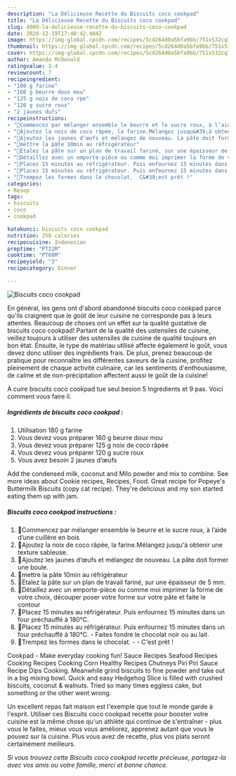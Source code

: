 ```yaml
---
description: "La Délicieuse Recette du Biscuits coco cookpad"
title: "La Délicieuse Recette du Biscuits coco cookpad"
slug: 4009-la-delicieuse-recette-du-biscuits-coco-cookpad
date: 2020-12-19T17:40:42.484Z
image: https://img-global.cpcdn.com/recipes/5cd264d0a5bfa9bb/751x532cq70/biscuits-coco-cookpad-photo-principale-de-la-recette.jpg
thumbnail: https://img-global.cpcdn.com/recipes/5cd264d0a5bfa9bb/751x532cq70/biscuits-coco-cookpad-photo-principale-de-la-recette.jpg
cover: https://img-global.cpcdn.com/recipes/5cd264d0a5bfa9bb/751x532cq70/biscuits-coco-cookpad-photo-principale-de-la-recette.jpg
author: Amanda McDonald
ratingvalue: 3.4
reviewcount: 7
recipeingredient:
- "180 g farine"
- "160 g beurre doux mou"
- "125 g noix de coco rpe"
- "120 g sucre roux"
- "2 jaunes dufs"
recipeinstructions:
- "🥥Commencez par mélanger ensemble le beurre et le sucre roux, à l’aide d’une cuillère en bois"
- "🥥Ajoutez la noix de coco râpée, la farine.Mélangez jusqu&#39;à obtenir une texture sableuse."
- "🥥Ajoutez les jaunes d’œufs et mélangez de nouveau. La pâte doit former une boule."
- "🥥mettre la pâte 10min au réfrigérateur"
- "🥥Étalez la pâte sur un plan de travail fariné, sur une épaisseur de 5 mm."
- "🥥Détaillez avec un emporte-pièce ou comme moi imprimer la forme de votre choix, découper poser votre forme sur votre pâte et faite le contour"
- "🥥Placez 15 minutes au réfrigérateur. Puis enfournez 15 minutes dans un four préchauffé à 180°C."
- "🥥Placez 15 minutes au réfrigérateur. Puis enfournez 15 minutes dans un four préchauffé à 180°C. Faites fondre le chocolat noir ou au lait."
- "🥥Trempez les formes dans le chocolat.  C&#39;est prêt !"
categories:
- Resep
tags:
- biscuits
- coco
- cookpad

katakunci: biscuits coco cookpad 
nutrition: 258 calories
recipecuisine: Indonesian
preptime: "PT22M"
cooktime: "PT60M"
recipeyield: "3"
recipecategory: Dinner

---
```



![Biscuits coco cookpad](https://img-global.cpcdn.com/recipes/5cd264d0a5bfa9bb/751x532cq70/biscuits-coco-cookpad-photo-principale-de-la-recette.jpg)

En général, les gens ont d'abord abandonné biscuits coco cookpad parce qu'ils craignent que le goût de leur cuisine ne corresponde pas à leurs attentes. Beaucoup de choses ont un effet sur la qualité gustative de biscuits coco cookpad! Partant de la qualité des ustensiles de cuisine, veillez toujours à utiliser des ustensiles de cuisine de qualité toujours en bon état. Ensuite, le type de matériau utilisé affecte également le goût, vous devez donc utiliser des ingrédients frais. De plus, prenez beaucoup de pratique pour reconnaître les différentes saveurs de la cuisine, profitez pleinement de chaque activité culinaire, car les sentiments d'enthousiasme, de calme et de non-précipitation affectent aussi le goût de la cuisine!

<!--inarticleads1-->

À cuire biscuits coco cookpad tue seul besion 5 Ingrédients et 9 pas. Voici comment vous faire il.

##### Ingrédients de biscuits coco cookpad :

1. Utilisation 180 g farine
1. Vous devez vous préparer 160 g beurre doux mou
1. Vous devez vous préparer 125 g noix de coco râpée
1. Vous devez vous préparer 120 g sucre roux
1. Vous avez besoin 2 jaunes d’œufs


Add the condensed milk, coconut and Milo powder and mix to combine. See more ideas about Cookie recipes, Recipes, Food. Great recipe for Popeye&#39;s Buttermilk Biscuits (copy cat recipe). They&#39;re delicious and my son started eating them up with jam. 

<!--inarticleads2-->

##### Biscuits coco cookpad instructions :

1. 🥥Commencez par mélanger ensemble le beurre et le sucre roux, à l’aide d’une cuillère en bois
1. 🥥Ajoutez la noix de coco râpée, la farine.Mélangez jusqu&#39;à obtenir une texture sableuse.
1. 🥥Ajoutez les jaunes d’œufs et mélangez de nouveau. La pâte doit former une boule.
1. 🥥mettre la pâte 10min au réfrigérateur
1. 🥥Étalez la pâte sur un plan de travail fariné, sur une épaisseur de 5 mm.
1. 🥥Détaillez avec un emporte-pièce ou comme moi imprimer la forme de votre choix, découper poser votre forme sur votre pâte et faite le contour
1. 🥥Placez 15 minutes au réfrigérateur. Puis enfournez 15 minutes dans un four préchauffé à 180°C.
1. 🥥Placez 15 minutes au réfrigérateur. Puis enfournez 15 minutes dans un four préchauffé à 180°C. - Faites fondre le chocolat noir ou au lait.
1. 🥥Trempez les formes dans le chocolat. -  - C&#39;est prêt !


Cookpad - Make everyday cooking fun! Sauce Recipes Seafood Recipes Cooking Recipes Cooking Corn Healthy Recipes Chutneys Piri Piri Sauce Recipe Dips Cooking. Meanwhile grind biscuits to fine powder and take out in a big mixing bowl. Quick and easy Hedgehog Slice is filled with crushed biscuits, coconut &amp; walnuts. Tried so many times eggless cake, but something or the other went wrong. 

<!--inarticleads1-->

<p>
Un excellent repas fait maison est l'exemple que tout le monde garde à l'esprit. Utiliser ces Biscuits coco cookpad recette pour booster votre cuisine est la même chose qu'un athlète qui continue de s'entraîner - plus vous le faites, mieux vous vous améliorez, apprenez autant que vous le pouvez sur la cuisine. Plus vous avez de recette, plus vos plats seront certainement meilleurs.
</p>

<p>
<i>Si vous trouvez cette Biscuits coco cookpad recette précieuse, partagez-la avec vos amis ou votre famille, merci et bonne chance.</i>
</p>
